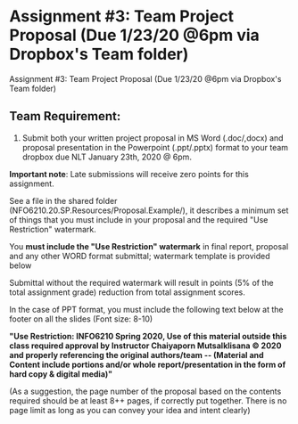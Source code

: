 # Assignment #3: Team Project Proposal (Due 1/23/20 @6pm via Dropbox's Team folder)
Assignment #3: Team Project Proposal (Due 1/23/20 @6pm via Dropbox's Team folder)

## Team Requirement:

1. Submit both your written project proposal in MS Word (.doc/,docx) and proposal presentation in the Powerpoint (.ppt/.pptx) format to your team dropbox due NLT January 23th, 2020 @ 6pm.

**Important note**: Late submissions will receive zero points for this assignment.

See a file in the shared folder (NFO6210.20.SP.Resources/Proposal.Example/), it describes a minimum set of things that you must include in your proposal and the required "Use Restriction" watermark.

You **must include the "Use Restriction" watermark** in final report, proposal and any other WORD format submittal; watermark template is provided below

Submittal without the required watermark will result in points (5% of the total assignment grade) reduction from total assignment scores.

In the case of PPT format, you must include the following text below at the footer on all the slides (Font size: 8-10)

**"Use Restriction: INFO6210 Spring 2020, Use of this material outside this class required approval by Instructor Chaiyaporn Mutsalklisana © 2020 and properly referencing the original authors/team -- (Material and Content include portions and/or whole report/presentation in the form of hard copy & digital media)"**

(As a suggestion, the page number of the proposal based on the contents required should be at least 8++ pages, if correctly put together.  There is no page limit as long as you can convey your idea and intent clearly)
